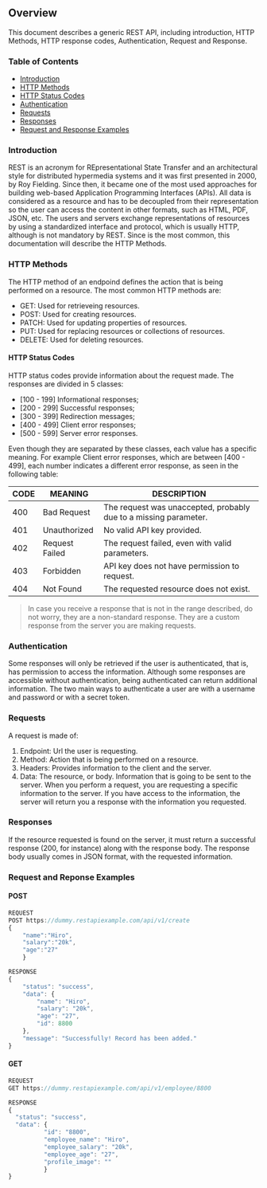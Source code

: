 ## Overview

This document describes a generic REST API, including introduction, HTTP Methods, HTTP response codes, Authentication, Request and Response.

### Table of Contents

* [Introduction](#introduction)
* [HTTP Methods](#http-methods)
* [HTTP Status Codes](http-status-codes)
* [Authentication](#authentication)
* [Requests](#requests)
* [Responses](#responses)
* [Request and Response Examples](#request-and-response-examples)

### Introduction

REST is an acronym for REpresentational State Transfer and an architectural style for distributed hypermedia systems and it was first presented in 2000, by Roy Fielding. Since then, it became one of the most used approaches for building web-based Application Programming Interfaces (APIs).
All data is considered as a resource and has to be decoupled from their representation so the user can access the content in other formats, such as HTML, PDF, JSON, etc. The users and servers exchange representations of resources by using a standardized interface and protocol, which is usually HTTP, although is not mandatory by REST. Since is the most common, this documentation will describe the HTTP Methods.

### HTTP Methods

The HTTP method of an endpoind defines the action that is being performed on a resource. The most common HTTP methods are:
* GET: Used for retrieveing resources.
* POST: Used for creating resources.
* PATCH: Used for updating properties of resources.
* PUT: Used for replacing resources or collections of resources.
* DELETE: Used for deleting resources.

#### HTTP Status Codes

HTTP status codes provide information about the request made. The responses are divided in 5 classes:
* [100 - 199] Informational responses;
* [200 - 299] Successful responses;
* [300 - 399] Redirection messages;
* [400 - 499] Client error responses;
* [500 - 599] Server error responses.

Even though they are separated by these classes, each value has a specific meaning. For example Client error responses, which are between [400 - 499], each number indicates a different error response, as seen in the following table:

|CODE|MEANING|DESCRIPTION|
|---|---|---|
|400|Bad Request|The request was unaccepted, probably due to a missing parameter.|
|401|Unauthorized|No valid API key provided.|
|402|Request Failed|The request failed, even with valid parameters.|
|403|Forbidden|API key does not have permission to request.|
|404|Not Found|The requested resource does not exist.|

> In case you receive a response that is not in the range described, do not worry, they are a non-standard response. They are a custom response from the server you are making requests.

### Authentication

Some responses will only be retrieved if the user is authenticated, that is, has permission to access the information. Although some responses are accessible without authentication, being authenticated can return additional information. The two main ways to authenticate a user are with a username and password or with a secret token.

### Requests

A request is made of:
1. Endpoint: Url the user is requesting.
2. Method: Action that is being performed on a resource.
3. Headers: Provides information to the client and the server.
4. Data: The resource, or body. Information that is going to be sent to the server.
When you perform a request, you are requesting a specific information to the server. If you have access to the information, the server will return you a response with the information you requested.

### Responses

If the resource requested is found on the server, it must return a successful response (200, for instance) along with the response body. The response body usually comes in JSON format, with the requested information.

### Request and Reponse Examples

#### POST

~~~javascript
REQUEST
POST https://dummy.restapiexample.com/api/v1/create
{
    "name":"Hiro",
    "salary":"20k",
    "age":"27"
    }
~~~
~~~javascript
RESPONSE
{
    "status": "success",
    "data": {
        "name": "Hiro",
        "salary": "20k",
        "age": "27",
        "id": 8800
    },
    "message": "Successfully! Record has been added."
}
~~~


#### GET
~~~javascript
REQUEST
GET https://dummy.restapiexample.com/api/v1/employee/8800
~~~
~~~javascript
RESPONSE
{
  "status": "success",
  "data": {
          "id": "8800",
          "employee_name": "Hiro",
          "employee_salary": "20k",
          "employee_age": "27",
          "profile_image": ""
          }
}
~~~

